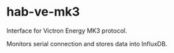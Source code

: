 # hab-ve-mk3

Interface for Victron Energy MK3 protocol.

Monitors serial connection and stores data into InfluxDB.

